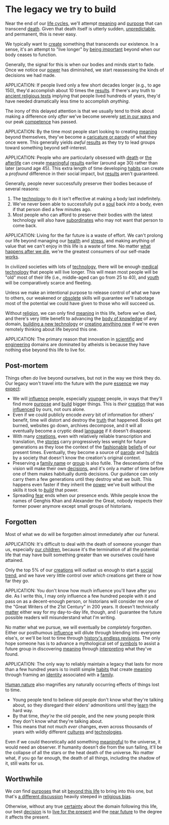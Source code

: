 
# The legacy we try to build

Near the end of our [life cycles](maturity.md), we'll attempt [meaning](meaning.md) and [purpose](purpose.md) that can transcend [death](hardship-death.md). Given that death itself is utterly sudden, [unpredictable](imagination.md), and permanent, this is never easy.

We typically want to [create](creations.md) something that transcends our existence. In a sense, it's an attempt to "live longer" by [being important](meaning.md) beyond when our body ceases to function.

Generally, the signal for this is when our bodies and minds start to fade. Once we notice our [power](power.md) has diminished, we start reassessing the kinds of decisions we had made.

APPLICATION: If people lived only a few short decades longer (e.g., to age 150), they'd accomplish about 10 times the [results](results.md). If there's any truth to [ancient religious texts](religion.md) implying that people lived hundreds of years, they'd have needed dramatically less time to accomplish *anything*.

The irony of this delayed attention is that we usually tend to think about making a difference only *after* we've become severely [set in our ways](habits.md) and our peak [competence](purpose.md) has passed.

APPLICATION: By the time most people start looking to creating [meaning](meaning.md) beyond themselves, they've become a [caricature or parody](humor.md) of what they once were. This generally yields *awful* [results](results.md) as they try to lead groups toward something beyond self-interest.

APPLICATION: People who are particularly obsessed with [death](hardship-death.md) or [the afterlife](religion.md) can create [meaningful](meaning.md) [results](results.md) earlier (around age 30) rather than later (around age 45). This extra length of time developing [habits](habits.md) can create a *profound* difference in their social impact, but [results](results.md) aren't guaranteed.

Generally, people never successfully preserve their bodies because of several reasons:

1. The [technology](technology.md) to do it isn't effective at making a body last indefinitely.
2. We've never been able to successfully put a [soul](humanity.md) back *into* a body, even if that person died a few minutes ago.
3. Most people who can afford to preserve their bodies with the latest technology will also have [subordinates](groups-large.md) who may not want that person to come back.

APPLICATION: Living for the far future is a waste of effort. We can't prolong our life beyond managing our [health](body-4_health.md) and [stress](mind-feelings-happiness-stress.md), and making anything of value that we can't enjoy in this life is a waste of time. No matter [what happens after we die](religion.md), we're the greatest consumers of our self-made [works](creations.md).

In civilized societies with lots of [technology](technology.md), there will be enough [medical technology](body-4_health.md) that people will live longer. This will mean most people will be "old" most of their life (i.e., middle-aged can go from 25 to 40), and [youth](maturity.md) will be comparatively scarce and fleeting.

Unless we make an intentional purpose to release control of what we have to others, our weakened or [obsolete](trends.md) skills will guarantee we'll sabotage most of the potential we could have given to those who will succeed us.

Without [religion](religion.md), we can only find [meaning](meaning.md) in this life, before we've died, and there's very little benefit to advancing the [body of knowledge](understanding.md) of any domain, [building a new technology](technology.md) or [creating anything new](creations.md) if we're even remotely thinking about life beyond this one.

APPLICATION: The primary reason that innovation in [scientific](science.md) and [engineering](engineering.md) domains are dominated by atheists is because they have nothing else beyond this life to live for.

## Post-mortem

Things often *do* live beyond ourselves, but not in the way we think they do. Our legacy won't travel into the future with the pure [essence](humanity.md) we may [expect](imagination.md):

- We will [influence](influence.md) people, especially [younger](maturity.md) people, in ways that they'll find more [purpose](purpose.md) and [build](creations.md) bigger things. This is *their* [creation](creations.md) that was [influenced](influence.md) by ours, not ours alone.
- Even if we could publicly encode *every* bit of information for others' benefit, time will distort and destroy the [truth](reality.md) that happened. Books get burned, websites go down, archives decompose, and it will all eventually become a cryptic dead [language](language.md) if it doesn't disappear.
- With many [creations](creations.md), even with relatively reliable transcription and translation, the [stories](stories.md) carry progressively less weight for future generations as they lose the context of the [fashionable](trends.md) [beliefs](understanding-certainty.md) of our present times. Eventually, they become a source of [parody](humor.md) and [hubris](morality.md) by a society that doesn't know the creation's original context.
- Preserving a [family name](people-family.md) or [group](groups-small.md) is also futile. The descendants of the vision will make their own [decisions](people-decisions.md), and it's only a matter of time before one of them makes habitually dumb decisions. Our guidance can only carry them a few generations until they destroy what we built. This happens even faster if they inherit the [power](power.md) we've built without the skills it took to *[build](success-1_why.md)* that power.
- Spreading [fear](mind-feelings-fear.md) ends when our presence ends. While people know the names of Genghis Khan and Alexander the Great, nobody respects their former power anymore except small groups of historians.

## Forgotten

Most of what we do will be forgotten almost immediately after our funeral.

APPLICATION: It's difficult to deal with the death of someone younger than us, especially [our children](people-family.md), because it's the termination of all the potential life that may have built something greater than we ourselves could have attained.

Only the top 5% of our [creations](creations.md) will outlast us enough to start a [social trend](trends.md), and we have very little control over *which* creations get there or how far they go.

APPLICATION: You don't know how much influence you'll have after you die. As I write this, I may only influence a few hundred people with it and pass on as a decent-enough person, or historians will consider me one of the "Great Writers of the 21st Century" in 200 years. It doesn't technically [matter](meaning.md) either way for my day-to-day life, though, and I guarantee the future possible readers will misunderstand what I'm writing.

No matter what we pursue, we will eventually be *completely* forgotten. Either our posthumous [influence](influence.md) will dilute through blending into everyone else's, or we'll be lost to time through [history's endless revisions](stories-storytellers.md). The only hope someone has is to advance a mythological set of [symbols](symbols.md) to assist a future group in discovering [meaning](meaning.md) through [interpreting](people-image-why.md) what they've found.

APPLICATION: The only way to reliably maintain a legacy that lasts for more than a few hundred years is to instill simple [habits](habits.md) that create [meaning](meaning.md) through framing an [identity](identity.md) associated with a [family](people-family.md).

[Human nature](humanity.md) also magnifies any naturally occurring effects of things lost to time.

- Young people tend to believe old people don't know what they're talking about, so they disregard their elders' admonitions until they [learn](education.md) the hard way.
- By that time, *they're* the old people, and the new young people think they don't know what they're talking about.
- This means that not much *ever* changes, even across thousands of years with wildly different [cultures](people-culture.md) and [technologies](technology.md).

Even if we could theoretically add something [meaningful](meaning.md) to the universe, it would need an observer. If humanity doesn't die from the sun failing, it'll be the collapse of all the stars or the heat death of the universe. No matter what, if you go far enough, the death of all things, including the shadow of it, still waits for us.

## Worthwhile

We *can* find [purposes](purpose.md) that sit [beyond this life](religion.md) to bring into this one, but that's [a different discussion](jesus-gospel.md) heavily steeped in [religious bias](religion.md).

Otherwise, without any true [certainty](understanding-certainty.md) about the domain following this life, our best [decision](people-decisions.md) is to [live for the present](mind-feelings-happiness-stress.md) and the [near future](imagination.md) to the degree it affects the present.

